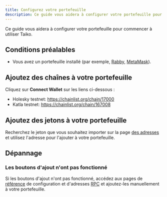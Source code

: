 ```yaml
---
title: Configurez votre portefeuille
description: Ce guide vous aidera à configurer votre portefeuille pour commencer à utiliser Taiko.
---
```

Ce guide vous aidera à configurer votre portefeuille pour commencer à utiliser Taiko.

## Conditions préalables

- Vous avez un portefeuille installé  (par exemple, [Rabby](https://rabby.io/), [MetaMask](https://metamask.io/)).

## Ajoutez des chaînes à votre portefeuille

Cliquez sur **Connect Wallet** sur les liens ci-dessous :

- Holesky testnet: https://chainlist.org/chain/17000
- Katla testnet: https://chainlist.org/chain/167008

## Ajoutez des jetons à votre portefeuille

Recherchez le jeton que vous souhaitez importer sur la page [des adresses](/fr/network-reference/addresses) et utilisez l'adresse pour l'ajouter à votre portefeuille.

## Dépannage

### Les boutons d'ajout n'ont pas fonctionné

Si les boutons d'ajout n'ont pas fonctionné, accédez aux pages de [référence](/fr/network-reference/addresses) de configuration et d'adresses [RPC](/fr/network-reference/rpc-configuration) et ajoutez-les manuellement à votre portefeuille.
